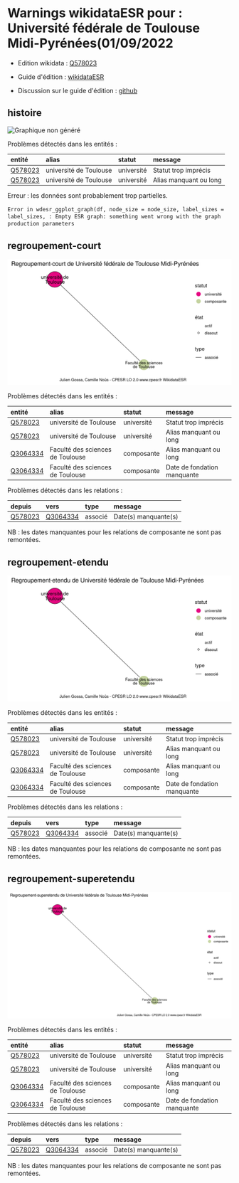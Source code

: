 Warnings wikidataESR pour : Université fédérale de Toulouse Midi-Pyrénées(01/09/2022
================

- Edition wikidata : [Q578023](https://www.wikidata.org/wiki/Q578023)
- Guide d'édition : [wikidataESR](https://github.com/cpesr/wikidataESR/)

- Discussion sur le guide d'édition : [github](https://github.com/cpesr/wikidataESR/issues)



## histoire 

![Graphique non généré](Q578023-histoire.png) 

Problèmes détectés dans les entités :

|entité                                           |alias                  |statut     |message                |
|:------------------------------------------------|:----------------------|:----------|:----------------------|
|[Q578023](https://www.wikidata.org/wiki/Q578023) |université de Toulouse |université |Statut trop imprécis   |
|[Q578023](https://www.wikidata.org/wiki/Q578023) |université de Toulouse |université |Alias manquant ou long |

 


Erreur : les données sont probablement trop partielles.
```
Error in wdesr_ggplot_graph(df, node_size = node_size, label_sizes = label_sizes, : Empty ESR graph: something went wrong with the graph production parameters

``` 



## regroupement-court 

![Graphique non généré](Q578023-regroupement-court.png) 

Problèmes détectés dans les entités :

|entité                                             |alias                            |statut     |message                     |
|:--------------------------------------------------|:--------------------------------|:----------|:---------------------------|
|[Q578023](https://www.wikidata.org/wiki/Q578023)   |université de Toulouse           |université |Statut trop imprécis        |
|[Q578023](https://www.wikidata.org/wiki/Q578023)   |université de Toulouse           |université |Alias manquant ou long      |
|[Q3064334](https://www.wikidata.org/wiki/Q3064334) |Faculté des sciences de Toulouse |composante |Alias manquant ou long      |
|[Q3064334](https://www.wikidata.org/wiki/Q3064334) |Faculté des sciences de Toulouse |composante |Date de fondation manquante |

Problèmes détectés dans les relations :

|depuis                                           |vers                                               |type    |message              |
|:------------------------------------------------|:--------------------------------------------------|:-------|:--------------------|
|[Q578023](https://www.wikidata.org/wiki/Q578023) |[Q3064334](https://www.wikidata.org/wiki/Q3064334) |associé |Date(s) manquante(s) |

NB : les dates manquantes pour les relations de composante ne sont pas remontées. 



## regroupement-etendu 

![Graphique non généré](Q578023-regroupement-etendu.png) 

Problèmes détectés dans les entités :

|entité                                             |alias                            |statut     |message                     |
|:--------------------------------------------------|:--------------------------------|:----------|:---------------------------|
|[Q578023](https://www.wikidata.org/wiki/Q578023)   |université de Toulouse           |université |Statut trop imprécis        |
|[Q578023](https://www.wikidata.org/wiki/Q578023)   |université de Toulouse           |université |Alias manquant ou long      |
|[Q3064334](https://www.wikidata.org/wiki/Q3064334) |Faculté des sciences de Toulouse |composante |Alias manquant ou long      |
|[Q3064334](https://www.wikidata.org/wiki/Q3064334) |Faculté des sciences de Toulouse |composante |Date de fondation manquante |

Problèmes détectés dans les relations :

|depuis                                           |vers                                               |type    |message              |
|:------------------------------------------------|:--------------------------------------------------|:-------|:--------------------|
|[Q578023](https://www.wikidata.org/wiki/Q578023) |[Q3064334](https://www.wikidata.org/wiki/Q3064334) |associé |Date(s) manquante(s) |

NB : les dates manquantes pour les relations de composante ne sont pas remontées. 



## regroupement-superetendu 

![Graphique non généré](Q578023-regroupement-superetendu.png) 

Problèmes détectés dans les entités :

|entité                                             |alias                            |statut     |message                     |
|:--------------------------------------------------|:--------------------------------|:----------|:---------------------------|
|[Q578023](https://www.wikidata.org/wiki/Q578023)   |université de Toulouse           |université |Statut trop imprécis        |
|[Q578023](https://www.wikidata.org/wiki/Q578023)   |université de Toulouse           |université |Alias manquant ou long      |
|[Q3064334](https://www.wikidata.org/wiki/Q3064334) |Faculté des sciences de Toulouse |composante |Alias manquant ou long      |
|[Q3064334](https://www.wikidata.org/wiki/Q3064334) |Faculté des sciences de Toulouse |composante |Date de fondation manquante |

Problèmes détectés dans les relations :

|depuis                                           |vers                                               |type    |message              |
|:------------------------------------------------|:--------------------------------------------------|:-------|:--------------------|
|[Q578023](https://www.wikidata.org/wiki/Q578023) |[Q3064334](https://www.wikidata.org/wiki/Q3064334) |associé |Date(s) manquante(s) |

NB : les dates manquantes pour les relations de composante ne sont pas remontées. 

